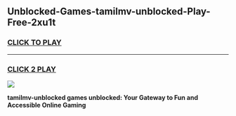 
## Unblocked-Games-tamilmv-unblocked-Play-Free-2xu1t
<h3>
<a href="https://premium76.site?title=tamilmv-unblocked&ref=10A">CLICK TO PLAY</a></h3>
<hr>

<h3>
<a href="https://premium76.site?title=tamilmv-unblocked&ref=10A">CLICK 2 PLAY</a>
  
</h3>

<a href="https://premium76.site?title=tamilmv-unblocked&ref=10A"><img src="https://clearcache.store/games.png"></a>


**tamilmv-unblocked games unblocked: Your Gateway to Fun and Accessible Online Gaming**
